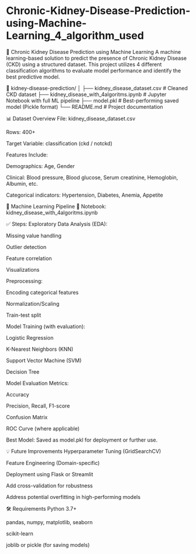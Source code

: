 # Chronic-Kidney-Disease-Prediction-using-Machine-Learning_4_algorithm_used

🧠 Chronic Kidney Disease Prediction using Machine Learning
A machine learning-based solution to predict the presence of Chronic Kidney Disease (CKD) using a structured dataset. This project utilizes 4 different classification algorithms to evaluate model performance and identify the best predictive model.

📂 kidney-disease-prediction/
│
├── kidney_disease_dataset.csv           # Cleaned CKD dataset
├── kidney_disease_with_4algoritms.ipynb # Jupyter Notebook with full ML pipeline
├── model.pkl                            # Best-performing saved model (Pickle format)
└── README.md                            # Project documentation

📊 Dataset Overview
File: kidney_disease_dataset.csv

Rows: 400+

Target Variable: classification (ckd / notckd)

Features Include:

Demographics: Age, Gender

Clinical: Blood pressure, Blood glucose, Serum creatinine, Hemoglobin, Albumin, etc.

Categorical indicators: Hypertension, Diabetes, Anemia, Appetite

🧪 Machine Learning Pipeline
📘 Notebook: kidney_disease_with_4algoritms.ipynb

✅ Steps:
Exploratory Data Analysis (EDA):

Missing value handling

Outlier detection

Feature correlation

Visualizations

Preprocessing:

Encoding categorical features

Normalization/Scaling

Train-test split

Model Training (with evaluation):

Logistic Regression

K-Nearest Neighbors (KNN)

Support Vector Machine (SVM)

Decision Tree

Model Evaluation Metrics:

Accuracy

Precision, Recall, F1-score

Confusion Matrix

ROC Curve (where applicable)

Best Model: Saved as model.pkl for deployment or further use.

💡 Future Improvements
Hyperparameter Tuning (GridSearchCV)

Feature Engineering (Domain-specific)

Deployment using Flask or Streamlit

Add cross-validation for robustness

Address potential overfitting in high-performing models

🛠 Requirements
Python 3.7+

pandas, numpy, matplotlib, seaborn

scikit-learn

joblib or pickle (for saving models)

